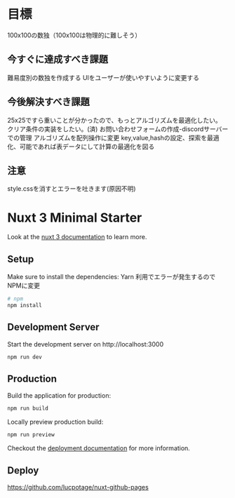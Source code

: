 # 目標

100x100の数独（100x100は物理的に難しそう）

## 今すぐに達成すべき課題

難易度別の数独を作成する
UIをユーザーが使いやすいように変更する

## 今後解決すべき課題

25x25ですら重いことが分かったので、もっとアルゴリズムを最適化したい。
クリア条件の実装をしたい。(済)
お問い合わせフォームの作成-discordサーバーでの管理
アルゴリズムを配列操作に変更
key,value,hashの設定、探索を最適化、可能であれば表データにして計算の最適化を図る

## 注意
style.cssを消すとエラーを吐きます(原因不明)

# Nuxt 3 Minimal Starter

Look at the [nuxt 3 documentation](https://v3.nuxtjs.org) to learn more.

## Setup

Make sure to install the dependencies:
Yarn 利用でエラーが発生するのでNPMに変更

```bash
# npm
npm install

```

## Development Server

Start the development server on http://localhost:3000

```bash
npm run dev
```

## Production

Build the application for production:

```bash
npm run build
```

Locally preview production build:

```bash
npm run preview
```

Checkout the [deployment documentation](https://v3.nuxtjs.org/guide/deploy/presets) for more information.

## Deploy

<https://github.com/lucpotage/nuxt-github-pages>
